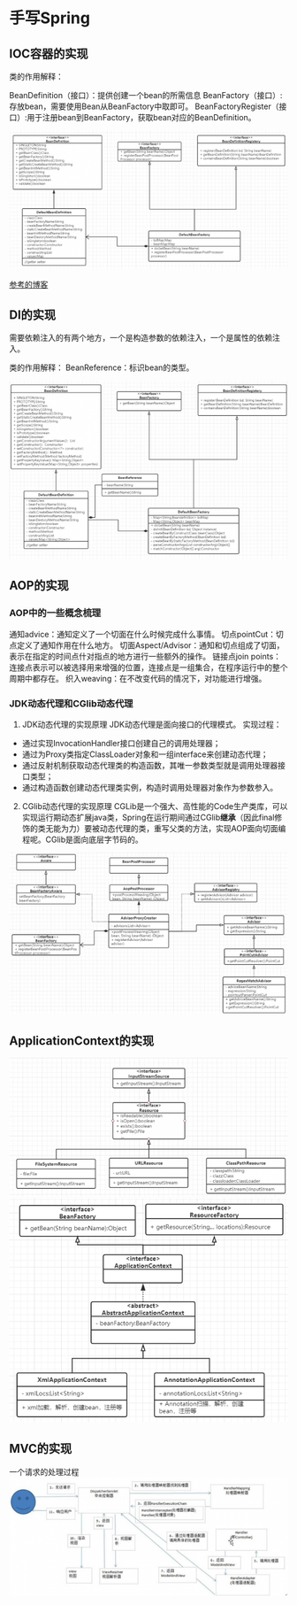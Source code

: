 # 手写Spring


## IOC容器的实现
类的作用解释：

BeanDefinition（接口）：提供创建一个bean的所需信息
BeanFactory（接口）:存放bean，需要使用Bean从BeanFactory中取即可。
BeanFactoryRegister（接口）:用于注册bean到BeanFactory，获取bean对应的BeanDefinition。


![IOC容器类图](https://github.com/zofun/myspring/blob/master/img/ioc.png)


[参考的博客](https://juejin.im/post/5c11b1e06fb9a04a0d56b787)


## DI的实现
需要依赖注入的有两个地方，一个是构造参数的依赖注入，一个是属性的依赖注入。


类的作用解释：
BeanReference：标识bean的类型。

![DI类图](https://github.com/zofun/myspring/blob/master/img/di.png)



## AOP的实现

### AOP中的一些概念梳理
通知advice：通知定义了一个切面在什么时候完成什么事情。
切点pointCut：切点定义了通知作用在什么地方。
切面Aspect/Advisor：通知和切点组成了切面，表示在指定的时间点什对指点的地方进行一些额外的操作。
链接点join points：连接点表示可以被选择用来增强的位置，连接点是一组集合，在程序运行中的整个周期中都存在。
织入weaving：在不改变代码的情况下，对功能进行增强。

### JDK动态代理和CGlib动态代理
1. JDK动态代理的实现原理
JDK动态代理是面向接口的代理模式。
实现过程：
- 通过实现InvocationHandler接口创建自己的调用处理器；
- 通过为Proxy类指定ClassLoader对象和一组interface来创建动态代理；
- 通过反射机制获取动态代理类的构造函数，其唯一参数类型就是调用处理器接口类型；
- 通过构造函数创建动态代理类实例，构造时调用处理器对象作为参数参入。

2. CGlib动态代理的实现原理
CGLib是一个强大、高性能的Code生产类库，可以实现运行期动态扩展java类，Spring在运行期间通过CGlib**继承**（因此final修饰的类无能为力）要被动态代理的类，重写父类的方法，实现AOP面向切面编程呢。CGlib是面向底层字节码的。

![AOP类图](https://github.com/zofun/myspring/blob/master/img/aop.png)



## ApplicationContext的实现
![类图](https://github.com/zofun/myspring/blob/master/img/a1.png)
![3iV02Q.png](https://github.com/zofun/myspring/blob/master/img/a2.png)



## MVC的实现
一个请求的处理过程
![mvc请求的处理露出](https://github.com/zofun/myspring/blob/master/img/mvc.png)



